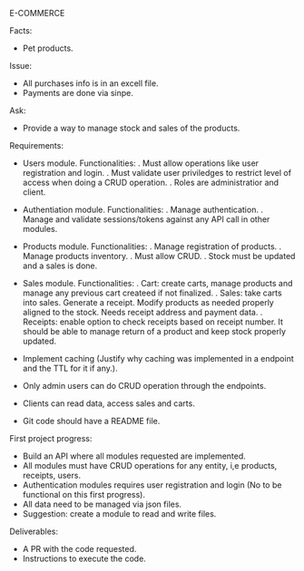 E-COMMERCE

Facts:

- Pet products.

Issue:

- All purchases info is in an excell file.
- Payments are done via sinpe.

Ask:

- Provide a way to manage stock and sales of the products.


Requirements:

- Users module.
	Functionalities:
		. Must allow operations like user registration and login.
		. Must validate user priviledges to restrict level of access when doing a CRUD operation.
		. Roles are administratior and client.

- Authentiation module.
	Functionalities:
		. Manage authentication.
		. Manage and validate sessions/tokens against any API call in other modules.
		

- Products module.
	Functionalities:
		. Manage registration of products.
		. Manage products inventory.
		. Must allow CRUD.
		. Stock must be updated and a sales is done.

- Sales module.
	Functionalities:
		. Cart: create carts, manage products and manage any previous cart createed if not finalized.
		. Sales: take carts into sales. Generate a receipt. Modify products as needed properly aligned to the stock. Needs receipt address and payment data.
		. Receipts: enable option to check receipts based on receipt number. It should be able to manage return of a product and keep stock properly updated.

- Implement caching (Justify why caching was implemented in a endpoint and the TTL for it if any.).
- Only admin users can do CRUD operation through the endpoints.
- Clients can read data, access sales and carts.
- Git code should have a README file.


First project progress:

- Build an API where all modules requested are implemented.
- All modules must have CRUD operations for any entity, i,e products, receipts, users.
- Authentication modules requires user registration and login (No to be functional on this first progress).
- All data need to be managed via json files.
- Suggestion: create a module to read and write files.

Deliverables:

- A PR with the code requested.
- Instructions to execute the code.